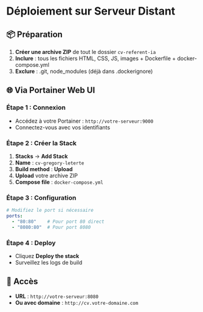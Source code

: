 # Déploiement sur Serveur Distant

## 📦 Préparation

1. **Créer une archive ZIP** de tout le dossier `cv-referent-ia`
2. **Inclure** : tous les fichiers HTML, CSS, JS, images + Dockerfile + docker-compose.yml
3. **Exclure** : .git, node_modules (déjà dans .dockerignore)

## 🌐 Via Portainer Web UI

### Étape 1 : Connexion
- Accédez à votre Portainer : `http://votre-serveur:9000`
- Connectez-vous avec vos identifiants

### Étape 2 : Créer la Stack
1. **Stacks** → **Add Stack**
2. **Name** : `cv-gregory-leterte`
3. **Build method** : **Upload**
4. **Upload** votre archive ZIP
5. **Compose file** : `docker-compose.yml`

### Étape 3 : Configuration
```yaml
# Modifiez le port si nécessaire
ports:
  - "80:80"    # Pour port 80 direct
  - "8080:80"  # Pour port 8080
```

### Étape 4 : Deploy
- Cliquez **Deploy the stack**
- Surveillez les logs de build

## 🔗 Accès
- **URL** : `http://votre-serveur:8080`
- **Ou avec domaine** : `http://cv.votre-domaine.com`
